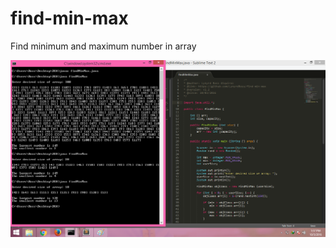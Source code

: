 # find-min-max
Find minimum and maximum number in array

![image](https://github.com/lvcc-dsa/Students/blob/master/BSIS/Alquiroz-Lynyrd-Ross/find-min-max/findMinMax.png)
